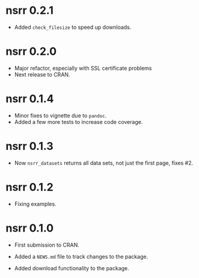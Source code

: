 # nsrr 0.2.1

- Added `check_filesize` to speed up downloads.

# nsrr 0.2.0

- Major refactor, especially with SSL certificate problems
- Next release to CRAN.

# nsrr 0.1.4

- Minor fixes to vignette due to `pandoc`. 
- Added a few more tests to increase code coverage.

# nsrr 0.1.3

- Now `nsrr_datasets` returns all data sets, not just the first page, fixes #2.

# nsrr 0.1.2

- Fixing examples.

# nsrr 0.1.0

* First submission to CRAN. 
* Added a `NEWS.md` file to track changes to the package.

* Added download functionality to the package.

